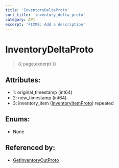 ```yaml
---
title: 'InventoryDeltaProto'
sort_title: 'inventory_delta_proto'
category: API
excerpt: 'FIXME: Add a description'
---
```


[comment]: <> (THIS PART IS GENERATED - AKA DON'T EDIT THIS PART MANUALLY)

# InventoryDeltaProto

> {{ page.excerpt }}

## Attributes:

- 1: original_timestamp (int64)
- 2: new_timestamp (int64)
- 3: inventory_item ([InventoryItemProto](../InventoryItemProto/)) repeated

## Enums:

- None

## Referenced by:

- [GetInventoryOutProto](../GetInventoryOutProto/)

[comment]: <> (YOU CAN EDIT AFTER THIS)
